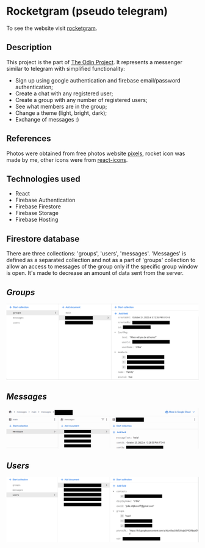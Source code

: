 
# Rocketgram (pseudo telegram)
  To see the website visit [rocketgram](https://rocketgram-872da.web.app/).
## Description
  This project is the part of [The Odin Project](https://www.theodinproject.com/). It represents a messenger similar to telegram with simplified functionality:
  - Sign up using google authentication and firebase email/password authentication;
  - Create a chat with any registered user;
  - Create a group with any number of registered users;
  - See what members are in the group;
  - Change a theme (light, bright, dark);
  - Exchange of messages :)  
## References
  Photos were obtained from free photos website [pixels](https://www.pexels.com/), rocket icon was made by me, other icons were from [react-icons](https://react-icons.github.io/react-icons/).
## Technologies used
  - React
  - Firebase Authentication
  - Firebase Firestore
  - Firebase Storage
  - Firebase Hosting
## Firestore database
There are three collections: 'groups', 'users', 'messages'. 'Messages' is defined as a separated collection and not as a part of 'groups' collection to allow an access to messages of the group only if the specific group window is open. It's made to decrease an amount of data sent from the server.
## *Groups*
![Group collection](/src/assets/groups-col.png "group collection")
## *Messages*
![Messages collection](/src/assets/messages-col.png "messages collection")
## *Users*
![Users collection](/src/assets/users-col.png "users collection")
